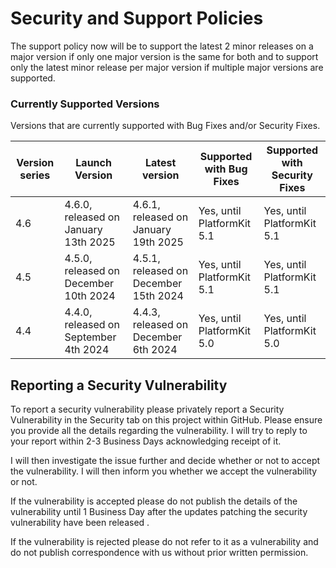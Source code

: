 # Security and Support Policies
The support policy now will be to support the latest 2 minor releases on a major version if only one major version is the same for both and to support only the latest minor release per major version if multiple major versions are supported.


### Currently Supported Versions
Versions that are currently supported with Bug Fixes and/or Security Fixes.

| Version series | Launch Version | Latest version | Supported with Bug Fixes | Supported with Security Fixes |
|--| --|--|--|--|
| 4.6 | 4.6.0, released on January 13th 2025 |  4.6.1, released on January 19th 2025 | Yes, until PlatformKit 5.1 | Yes, until PlatformKit 5.1 |
| 4.5 | 4.5.0, released on December 10th 2024 |  4.5.1, released on December 15th 2024 | Yes, until PlatformKit 5.1 | Yes, until PlatformKit 5.1 |
| 4.4 | 4.4.0, released on September 4th 2024 |  4.4.3, released on December 6th 2024 | Yes, until PlatformKit 5.0 | Yes, until PlatformKit 5.0 |

## Reporting a Security Vulnerability

To report a security vulnerability please privately report a Security Vulnerability in the Security tab on this project within GitHub.
Please ensure you provide all the details regarding the vulnerability. I will try to reply to your report within 2-3 Business Days acknowledging receipt of it.

I will then investigate the issue further and decide whether or not to accept the vulnerability. I will then inform you whether we accept the vulnerability or not.

If the vulnerability is accepted please do not publish the details of the vulnerability until 1 Business Day after the updates patching the security vulnerability have been released .

If the vulnerability is rejected please do not refer to it as a vulnerability and do not publish correspondence with us without prior written permission.

